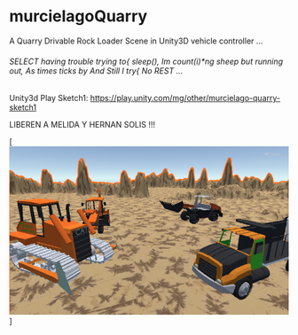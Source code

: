 murcielagoQuarry
=======

A Quarry Drivable Rock Loader Scene in Unity3D vehicle controller ...
###### SELECT having trouble trying to{ sleep(), Im count(i)*ng sheep but running out, As times ticks by And Still I try{ No REST ... 

Unity3d Play Sketch1: https://play.unity.com/mg/other/murcielago-quarry-sketch1

LIBEREN A MELIDA Y HERNAN SOLIS !!!

[![que no se resistieran, por que sino los mataban ... ](https://raw.githubusercontent.com/rgarro/murcielagoQuarry/master/murcielagoquarry.png)]
